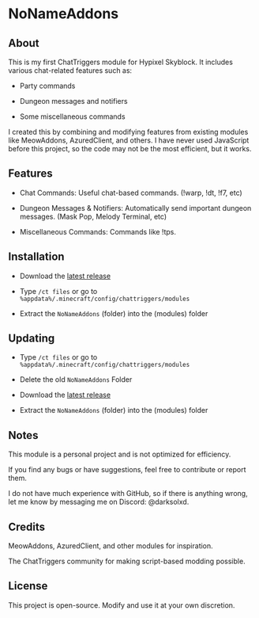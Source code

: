 # NoNameAddons

## About

This is my first ChatTriggers module for Hypixel Skyblock. It includes various chat-related features such as:

- Party commands

- Dungeon messages and notifiers

- Some miscellaneous commands

I created this by combining and modifying features from existing modules like MeowAddons, AzuredClient, and others. I have never used JavaScript before this project, so the code may not be the most efficient, but it works.

## Features

- Chat Commands: Useful chat-based commands. (!warp, !dt, !f7, etc)

- Dungeon Messages & Notifiers: Automatically send important dungeon messages. (Mask Pop, Melody Terminal, etc)

- Miscellaneous Commands: Commands like !tps.

## Installation

- Download the [latest release](https://github.com/No-Name-XD/NoNameAddons/releases/)

- Type `/ct files` or go to `%appdata%/.minecraft/config/chattriggers/modules`

- Extract the `NoNameAddons` (folder) into the (modules) folder

## Updating

- Type `/ct files` or go to `%appdata%/.minecraft/config/chattriggers/modules`

- Delete the old `NoNameAddons` Folder

- Download the [latest release](https://github.com/No-Name-XD/NoNameAddons/releases/)

- Extract the `NoNameAddons` (folder) into the (modules) folder

## Notes

This module is a personal project and is not optimized for efficiency.

If you find any bugs or have suggestions, feel free to contribute or report them.

I do not have much experience with GitHub, so if there is anything wrong, let me know by messaging me on Discord: @darksolxd.

## Credits

MeowAddons, AzuredClient, and other modules for inspiration.

The ChatTriggers community for making script-based modding possible.

## License

This project is open-source. Modify and use it at your own discretion.